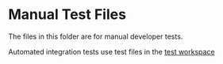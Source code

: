 # Manual Test Files

The files in this folder are for manual developer tests.

Automated integration tests use test files in the [test workspace](../src/test/workspace/)
